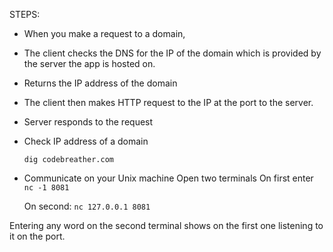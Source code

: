 STEPS:
- When you make a request to a domain, 
- The client checks the DNS for the IP of the domain which is provided by the server the app is hosted on.
- Returns the IP address of the domain
- The client then makes HTTP request to the IP at the port to the server.
- Server responds to the request


- Check IP address of a domain
  ```
  dig codebreather.com
  ```

- Communicate on your Unix machine
  Open two terminals
  On first enter 
  `nc -1 8081`

  On second:
  `nc 127.0.0.1 8081`

Entering any word on the second terminal shows on the first one listening to it on the port.
